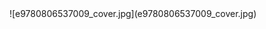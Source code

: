 <title>Dictionary of Mysticism</title> <link href="e9780806537009_css.css" rel="stylesheet" type="text/css"> ![e9780806537009_cover.jpg](e9780806537009_cover.jpg)